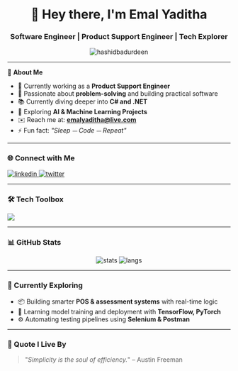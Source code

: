<h1 align="center">👋 Hey there, I'm Emal Yaditha</h1>
<h3 align="center">Software Engineer | Product Support Engineer | Tech Explorer</h3>

<p align="center">
  <img src="https://komarev.com/ghpvc/?username=hashidbadurdeen&label=Profile%20views&color=0e75b6&style=flat" alt="hashidbadurdeen" />
</p>

---

🚀 **About Me**  
- 💼 Currently working as a **Product Support Engineer**  
- 🔧 Passionate about **problem-solving** and building practical software  
- 📚 Currently diving deeper into **C# and .NET**  
- 🤖 Exploring **AI & Machine Learning Projects**  
- ✉️ Reach me at: **emalyaditha@live.com**  
- ⚡ Fun fact: _"Sleep ⏤ Code ⏤ Repeat"_  

---

### 🌐 Connect with Me
<p align="left">
  <a href="https://linkedin.com/in/emalyaditha" target="_blank">
    <img src="https://skillicons.dev/icons?i=linkedin" alt="linkedin" />
  </a>
  <a href="https://x.com/emalyaditha" target="_blank">
    <img src="https://skillicons.dev/icons?i=twitter" alt="twitter" />
  </a>
</p>

---

### 🛠️ Tech Toolbox
<p align="left">
  <img src="https://skillicons.dev/icons?i=java,python,csharp,cpp,php,js,html,css,nodejs,mongodb,mysql,sqlite,postgresql,mssql,dotnet,flutter,androidstudio,linux,git,github,vscode,postman,figma,photoshop,illustrator" />
</p>

---

### 📊 GitHub Stats
<p align="center">
  <img src="https://github-readme-stats.vercel.app/api?username=emalyaditha&show_icons=true&theme=radical" alt="stats" />
  <img src="https://github-readme-stats.vercel.app/api/top-langs/?username=emalyaditha&layout=compact&theme=radical" alt="langs" />
</p>

---

### 🧠 Currently Exploring
- 📦 Building smarter **POS & assessment systems** with real-time logic  
- 🧪 Learning model training and deployment with **TensorFlow, PyTorch**  
- ⚙️ Automating testing pipelines using **Selenium & Postman**

---

### 🧩 Quote I Live By  
> "_Simplicity is the soul of efficiency._" – Austin Freeman
